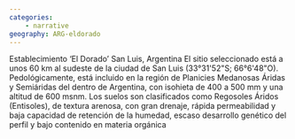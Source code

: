 ```yaml
---
categories: 
    - narrative
geography: ARG-eldorado
---
```

Establecimiento ‘El Dorado’ San Luis, Argentina
El sitio seleccionado está a unos 60 km al sudeste de la ciudad de San Luis (33°31'52"S; 66°6'48"O). Pedológicamente, está incluido en la región de Planicies Medanosas Áridas y Semiáridas del dentro de Argentina, con isohieta de 400 a 500 mm y una altitud de 600 msnm. Los suelos son clasificados como Regosoles Áridos (Entisoles), de textura arenosa, con gran drenaje, rápida permeabilidad y baja capacidad de retención de la humedad, escaso desarrollo genético del perfil y bajo contenido en materia orgánica 
